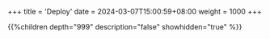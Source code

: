 +++
title = 'Deploy'
date = 2024-03-07T15:00:59+08:00
weight = 1000
+++

{{%children depth="999" description="false"  showhidden="true" %}}